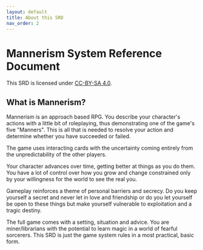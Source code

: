 ```yaml
---
layout: default
title: About this SRD
nav_order: 2
---
```


# Mannerism System Reference Document

<p></p>

This SRD is licensed under [CC-BY-SA 4.0](https://creativecommons.org/licenses/by-sa/4.0/).  

## What is Mannerism?

Mannerism is an approach based RPG. You describe your character's actions with a little bit of roleplaying, thus demonstrating one of the game's five "Manners". This is all that is needed to resolve your action and determine whether you have succeeded or failed.

The game uses interacting cards with the uncertainty coming entirely from the unpredictability of the other players.

Your character advances over time, getting better at things as you do them. You have a lot of control over how you grow and change constrained only by your willingness for the world to see the real you.

Gameplay reinforces a theme of personal barriers and secrecy. Do you keep yourself a secret and never let in love and friendship or do you let yourself be open to these things but make yourself vulnerable to exploitation and a tragic destiny.

The full game comes with a setting, situation and advice. You are miner/librarians with the potential to learn magic in a world of fearful sorcerers. This SRD is just the game system rules in a most practical, basic form.
